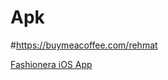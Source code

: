 # Apk
#https://buymeacoffee.com/rehmat

<a href='https://apps.apple.com/in/app/fashionera-dress-up-game/id1481441091'>Fashionera iOS App</a>
